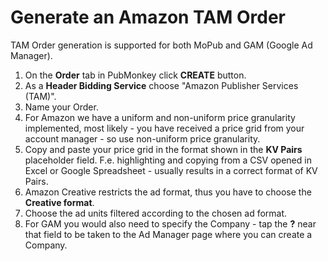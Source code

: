 # Generate an Amazon TAM Order

TAM Order generation is supported for both MoPub and GAM (Google Ad Manager). 

1. On the **Order** tab in PubMonkey click **CREATE** button.
2. As a **Header Bidding Service** choose "Amazon Publisher Services (TAM)".
3. Name your Order.
4. For Amazon we have a uniform and non-uniform price granularity implemented, most likely - you have received a price grid from your account manager - so use non-uniform price granularity.
5. Copy and paste your price grid in the format shown in the **KV Pairs** placeholder field.  F.e. highlighting and copying from a CSV opened in Excel or Google Spreadsheet - usually results in a correct format of KV Pairs.  
6. Amazon Creative restricts the ad format, thus you have to choose the **Creative format**.
7. Choose the ad units filtered according to the chosen ad format. 
8. For GAM you would also need to specify the Company - tap the **?** near that field to be taken to the Ad Manager page where you can create a Company.  